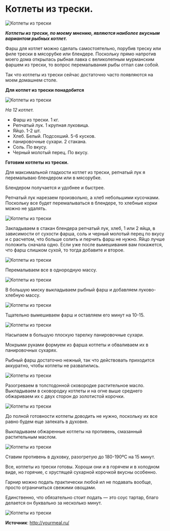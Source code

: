 # Котлеты из трески.

![Котлеты из трески](/images/Kulinar/Second/kotleta_treska_001.jpg 'Котлеты из трески')

_**Котлеты из трески, по моему мнению, являются наиболее вкусным вариантом рыбных котлет.**_

Фарш для котлет  можно сделать самостоятельно, порубив треску или филе трески в мясорубке или блендере. Поскольку прямо напротив моего дома открылась рыбная лавка с великолепным мурманским фаршем из трески, то вопрос перемалывания рыбы отпал сам собой.

Так что котлеты из трески сейчас достаточно часто появляются на моем домашнем столе.

**Для котлет из трески понадобится**

![Котлеты из трески](/images/Kulinar/Second/kotleta_treska_002.jpg 'Котлеты из трески')

_На 12 котлет._

- Фарш из трески. 1 кг.
- Репчатый лук. 1 крупная луковица.
- Яйцо. 1-2 шт.
- Хлеб. Белый. Подсохший. 5-6 кусков.
- панировочные сухари. 2 стакана.
- Соль. По вкусу.
- Черный молотый перец. По вкусу.

**Готовим котлеты из трески.**

Для максимальной гладкости котлет из трески,  репчатый лук я перемалываю блендером или в мясорубке.

Блендером получается и удобнее и быстрее.

Репчатый лук нарезаем произвольно, а хлеб небольшими кусочками. Поскольку все будет перемалываться в блендере, то хлебные корки можно не удалять.

![Котлеты из трески](/images/Kulinar/Second/kotleta_treska_003.jpg 'Котлеты из трески')

Закладываем в стакан блендера  репчатый лук, хлеб, 1 или 2 яйца, в зависимости от сухости фарша, соль и черный молотый перец по вкусу и с расчетом, что больше солить и перчить фарш не нужно.  Яйцо лучше положить сначала одно.  Если уже после вымешивания вам покажется, что фарш слишком сухой, то тогда добавите и второе.

![Котлеты из трески](/images/Kulinar/Second/kotleta_treska_004.jpg 'Котлеты из трески')

Перемалываем все в однородную массу.

![Котлеты из трески](/images/Kulinar/Second/kotleta_treska_005.jpg 'Котлеты из трески')

В большую миску выкладываем рыбный фарш и добавляем луково-хлебную массу.

![Котлеты из трески](/images/Kulinar/Second/kotleta_treska_006.jpg 'Котлеты из трески')

Тщательно вымешиваем фарш и оставляем его минут на 10-15.

![Котлеты из трески](/images/Kulinar/Second/kotleta_treska_007.jpg 'Котлеты из трески')

Насыпаем в большую плоскую тарелку панировочные сухари.

Мокрыми руками формуем  из фарша котлеты и обваливаем их в панировочных сухарях.

Рыбный фарш достаточно нежный, так что действовать приходится аккуратно, чтобы котлеты не развалились.

![Котлеты из трески](/images/Kulinar/Second/kotleta_treska_008.jpg 'Котлеты из трески')

Разогреваем в толстодонной сковородке растительное масло.  Выкладываем в сковородку котлеты и на огне выше среднего обжариваем их с двух сторон до золотистой корочки.

![Котлеты из трески](/images/Kulinar/Second/kotleta_treska_009.jpg 'Котлеты из трески')

До полной готовности котлеты доводить не нужно, поскольку их все равно будем еще запекать в духовке.

Выкладываем обжаренные котлеты на противень, смазанный растительным маслом.

![Котлеты из трески](/images/Kulinar/Second/kotleta_treska_010.jpg 'Котлеты из трески')

Ставим противень в духовку, разогретую до 180-190ºС на 15 минут.

Все, котлеты из трески готовы.  Хороши они и в горячем и в холодном виде, но горячие, с хрустящей сухарной корочкой вкусны особенно.

Гарнир можно подать практически любой ил не подавать вообще, просто ограничиться свежими овощами.

Единственно, что обязательно стоит подать — это соус тартар, благо делается он буквально за несколько минут.

![Котлеты из трески](/images/Kulinar/Second/kotleta_treska_011.jpg 'Котлеты из трески')

**Источник**: http://yourmeal.ru/
